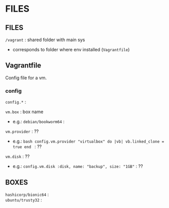 # FILES

## FILES
`/vagrant` : shared folder with main sys  
*	corresponds to folder where env installed (`Vagrantfile`)  

## Vagrantfile
Config file for a vm.  

### config
`config.*` :  

`vm.box` : box name
*	e.g.: `debian/bookworm64` : 

`vm.provider` : ??  
*	e.g.:
		```bash
		config.vm.provider "virtualbox" do |vb|
			vb.linked_clone = true
		end
		```
		: ??

`vm.disk` : ??  
*	e.g.: `config.vm.disk :disk, name: "backup", size: "1GB"` : ?? 


## BOXES
`hashicorp/bionic64` :   
`ubuntu/trusty32` :  